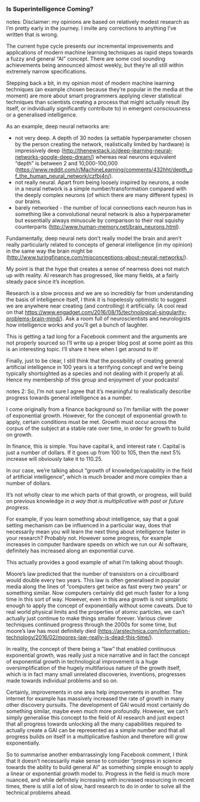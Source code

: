 ### Is Superintelligence Coming?

notes:
Disclaimer: my opinions are based on relatively modest research as I’m pretty early in the journey. I invite any corrections to anything I’ve written that is wrong.

The current hype cycle presents our incremental improvements and applications of modern machine learning techniques as rapid steps towards a fuzzy and general “AI” concept. There are some cool sounding achievements being announced almost weekly, but they’re all still within extremely narrow specifications. 

Stepping back a bit, in my opinion most of modern machine learning techniques (an example chosen because they’re popular in the media at the moment) are more about smart programmers applying clever statistical techniques than scientists creating a process that might actually result (by itself, or individually significantly contribute to) in emergent consciousness or a generalised intelligence.

As an example, deep neural networks are:
- not very deep. A depth of 30 nodes (a settable hyperparameter chosen by the person creating the network, realistically limited by hardware) is impressively deep (http://thenewstack.io/deep-learning-neural-networks-google-deep-dream/) whereas real neurons equivalent “depth” is between 2 and 10,000-100,000 (https://www.reddit.com/r/MachineLearning/comments/432hht/depth_of_the_human_neural_network/czfbj4n/).
- not really neural. Apart from being loosely inspired by neurons, a node in a neural network is a simple number/transformation compared with the deeply complex neurons (of which there are many different types) in our brains.
- barely networked - the number of local connections each neuron has in something like a convolutional neural network is also a hyperparameter but essentially always minuscule by comparison to their real squishy counterparts (http://www.human-memory.net/brain_neurons.html).

Fundamentally, deep neural nets don’t really model the brain and aren’t really particularly related to concepts of general intelligence (in my opinion) in the same way the brain might be (http://www.turingfinance.com/misconceptions-about-neural-networks/).

My point is that the hype that creates a sense of nearness does not match up with reality. AI research has progressed, like many fields, at a fairly steady pace since it’s inception.

Research is a slow process and we are so incredibly far from understanding the basis of intelligence itself, I think it is hopelessly optimistic to suggest we are anywhere near creating (and controlling) it artificially. (A cool read on that https://www.engadget.com/2016/08/15/technological-singularity-problems-brain-mind/). Ask a room full of neuroscientists and neurologists how intelligence works and you’ll get a bunch of laughter.

This is getting a tad long for a Facebook comment and the arguments are not properly sourced so I’ll write up a proper blog post at some point as this is an interesting topic. I’ll share it here when I get around to it!

Finally, just to be clear, I still think that the possibility of creating general artificial intelligence in 100 years is a terrifying concept and we’re being typically shortsighted as a species and not dealing with it properly at all. Hence my membership of this group and enjoyment of your podcasts!

notes 2:
So, I’m not sure I agree that it’s meaningful to realistically describe progress towards general intelligence as a number.

I come originally from a finance background so I’m familiar with the power of exponential growth. However, for the concept of exponential growth to apply, certain conditions must be met. Growth must occur across the corpus of the subject at a stable rate over time, in order for growth to build on growth.

In finance, this is simple. You have capital k, and interest rate r. Capital is just a number of dollars. If it goes up from 100 to 105, then the next 5% increase will obviously take it to 110.25.

In our case, we’re talking about “growth of knowledge/capability in the field of artificial intelligence”, which is much broader and more complex than a number of dollars.

It’s not wholly clear to me which parts of that growth, or progress, will build on previous knowledge *in a way that is multiplicative with past or future progress*.

For example, if you learn something about intelligence, say that a goal setting mechanism can be influenced in a particular way, does that necessarily mean you will learn the next thing about intelligence faster in your research? Probably not. However some progress, for example increases in computer hardware speeds on which we run our AI software, definitely has increased along an exponential curve.

This actually provides a good example of what I’m talking about though.

Moore’s law predicted that the number of transistors on a circuitboard would double every two years. This law is often generalised in popular media along the lines of “computers get twice as fast every two years” or something similar. Now computers certainly did get much faster for a long time in this sort of way. However, even in this area growth is not simplistic enough to apply the concept of exponentially without some caveats. Due to real world physical limits and the properties of atomic particles, we can’t actually just continue to make things smaller forever. Various clever techniques continued progress through the 2000s for some time, but moore’s law has most definitely died (https://arstechnica.com/information-technology/2016/02/moores-law-really-is-dead-this-time/).

In reality, the concept of there being a “law” that enabled continuous exponential growth, was really just a nice narrative and in fact the concept of exponential growth in technological improvement is a huge oversimplification of the hugely multifarious nature of the growth itself, which is in fact many small unrelated discoveries, inventions, progresses made towards individual problems and so on.

Certainly, improvements in one area help improvements in another. The internet for example has massively increased the rate of growth in many other discovery pursuits. The development of GAI would most certainly do something similar, maybe even much more profoundly. However, we can’t simply generalise this concept to the field of AI research and just expect that all progress towards unlocking all the many capabilities required to actually create a GAI can be represented as a simple number and that all progress builds on itself in a multiplicative fashion and therefore will grow exponentially.

So to summarise another embarrassingly long Facebook comment, I think that it doesn’t necessarily make sense to consider “progress in science towards the ability to build general AI” as something simple enough to apply a linear or exponential growth model to. Progress in the field is much more nuanced, and while definitely increasing with increased resourcing in recent times, there is still a lot of slow, hard research to do in order to solve all the technical problems ahead.
